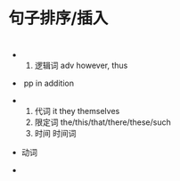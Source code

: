 <h1>句子排序/插入<h1>
    
</h1>
</h1>

- 1. 逻辑词 adv however, thus

- ​      pp in addition

- 1. 代词 it they themselves 
  2. 限定词      the/this/that/there/these/such
  3. 时间  时间词

-  动词 

-  